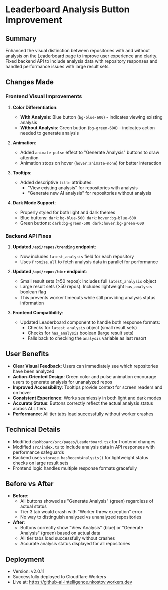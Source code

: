 # Leaderboard Analysis Button Improvement

## Summary
Enhanced the visual distinction between repositories with and without analysis on the Leaderboard page to improve user experience and clarity. Fixed backend API to include analysis data with repository responses and handled performance issues with large result sets.

## Changes Made

### Frontend Visual Improvements
1. **Color Differentiation**:
   - **With Analysis**: Blue button (`bg-blue-600`) - indicates viewing existing analysis
   - **Without Analysis**: Green button (`bg-green-600`) - indicates action needed to generate analysis

2. **Animation**:
   - Added `animate-pulse` effect to "Generate Analysis" buttons to draw attention
   - Animation stops on hover (`hover:animate-none`) for better interaction

3. **Tooltips**:
   - Added descriptive `title` attributes:
     - "View existing analysis" for repositories with analysis
     - "Generate new AI analysis" for repositories without analysis

4. **Dark Mode Support**:
   - Properly styled for both light and dark themes
   - Blue buttons: `dark:bg-blue-500 dark:hover:bg-blue-600`
   - Green buttons: `dark:bg-green-500 dark:hover:bg-green-600`

### Backend API Fixes
1. **Updated `/api/repos/trending` endpoint**:
   - Now includes `latest_analysis` field for each repository
   - Uses `Promise.all` to fetch analysis data in parallel for performance

2. **Updated `/api/repos/tier` endpoint**:
   - Small result sets (≤50 repos): Includes full `latest_analysis` object
   - Large result sets (>50 repos): Includes lightweight `has_analysis` boolean flag
   - This prevents worker timeouts while still providing analysis status information

3. **Frontend Compatibility**:
   - Updated Leaderboard component to handle both response formats:
     - Checks for `latest_analysis` object (small result sets)
     - Checks for `has_analysis` boolean (large result sets)
     - Falls back to checking the `analysis` variable as last resort

## User Benefits
- **Clear Visual Feedback**: Users can immediately see which repositories have been analyzed
- **Action-Oriented Design**: Green color and pulse animation encourage users to generate analysis for unanalyzed repos
- **Improved Accessibility**: Tooltips provide context for screen readers and on hover
- **Consistent Experience**: Works seamlessly in both light and dark modes
- **Accurate Status**: Buttons correctly reflect the actual analysis status across ALL tiers
- **Performance**: All tier tabs load successfully without worker crashes

## Technical Details
- Modified `dashboard/src/pages/Leaderboard.tsx` for frontend changes
- Modified `src/index.ts` to include analysis data in API responses with performance safeguards
- Backend uses `storage.hasRecentAnalysis()` for lightweight status checks on large result sets
- Frontend logic handles multiple response formats gracefully

## Before vs After
- **Before**: 
  - All buttons showed as "Generate Analysis" (green) regardless of actual status
  - Tier 3 tab would crash with "Worker threw exception" error
  - No way to distinguish analyzed vs unanalyzed repositories
- **After**: 
  - Buttons correctly show "View Analysis" (blue) or "Generate Analysis" (green) based on actual data
  - All tier tabs load successfully without crashes
  - Accurate analysis status displayed for all repositories

## Deployment
- Version: v2.0.11
- Successfully deployed to Cloudflare Workers
- Live at: https://github-ai-intelligence.nkostov.workers.dev
